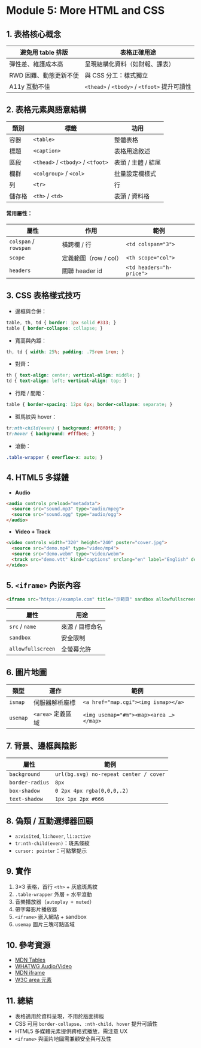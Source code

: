 # Module 5: More HTML and CSS

## 1. 表格核心概念
| 避免用 table 排版 | 表格正確用途 |
| --- | --- |
| 彈性差、維護成本高 | 呈現結構化資料（如財報、課表） |
| RWD 困難、動態更新不便 | 與 CSS 分工：樣式獨立 |
| A11y 互動不佳 | `<thead>` / `<tbody>` / `<tfoot>` 提升可讀性 |

## 2. 表格元素與語意結構
| 類別 | 標籤 | 功用 |
| --- | --- | --- |
| 容器 | `<table>` | 整體表格 |
| 標題 | `<caption>` | 表格用途敘述 |
| 區段 | `<thead>` / `<tbody>` / `<tfoot>` | 表頭 / 主體 / 結尾 |
| 欄群 | `<colgroup>` / `<col>` | 批量設定欄樣式 |
| 列 | `<tr>` | 行 |
| 儲存格 | `<th>` / `<td>` | 表頭 / 資料格 |

#### 常用屬性：
| 屬性 | 作用 | 範例 |
| --- | --- | --- |
| `colspan` / `rowspan` | 橫跨欄 / 行 | `<td colspan="3">` |
| `scope` | 定義範圍（row / col） | `<th scope="col">` |
| `headers` | 關聯 header id | `<td headers="h-price">` |

## 3. CSS 表格樣式技巧
- 邊框與合併：
```css
table, th, td { border: 1px solid #333; }
table { border-collapse: collapse; }
```
- 寬高與內距：
```css
th, td { width: 25%; padding: .75rem 1rem; }
```
- 對齊：
```css
th { text-align: center; vertical-align: middle; }
td { text-align: left; vertical-align: top; }
```
- 行距 / 間距：
```css
table { border-spacing: 12px 6px; border-collapse: separate; }
```
- 斑馬紋與 hover：
```css
tr:nth-child(even) { background: #f8f8f8; }
tr:hover { background: #fffbe6; }
```
- 滾動：
```css
.table-wrapper { overflow-x: auto; }
```

## 4. HTML5 多媒體
- **Audio**
```html
<audio controls preload="metadata">
  <source src="sound.mp3" type="audio/mpeg">
  <source src="sound.ogg" type="audio/ogg">
</audio>
```
- **Video + Track**
```html
<video controls width="320" height="240" poster="cover.jpg">
  <source src="demo.mp4" type="video/mp4">
  <source src="demo.webm" type="video/webm">
  <track src="demo.vtt" kind="captions" srclang="en" label="English" default>
</video>
```

## 5. `<iframe>` 內嵌內容
```html
<iframe src="https://example.com" title="示範頁" sandbox allowfullscreen></iframe>
```
| 屬性 | 用途 |
| --- | --- |
| `src` / `name` | 來源 / 目標命名 |
| `sandbox` | 安全限制 |
| `allowfullscreen` | 全螢幕允許 |

## 6. 圖片地圖
| 類型 | 運作 | 範例 |
| --- | --- | --- |
| `ismap` | 伺服器解析座標 | `<a href="map.cgi"><img ismap></a>` |
| `usemap` | `<area>` 定義區域 | `<img usemap="#m"><map><area …></map>` |

## 7. 背景、邊框與陰影
| 屬性 | 範例 |
| --- | --- |
| `background` | `url(bg.svg) no-repeat center / cover` |
| `border-radius` | `8px` |
| `box-shadow` | `0 2px 4px rgba(0,0,0,.2)` |
| `text-shadow` | `1px 1px 2px #666` |

## 8. 偽類 / 互動選擇器回顧
- `a:visited`, `li:hover`, `li:active`
- `tr:nth-child(even)`：斑馬條紋
- `cursor: pointer`：可點擊提示

## 9. 實作
1. 3×3 表格，首行 `<th>` + 灰底斑馬紋
2. `.table-wrapper` 外層 + 水平滾動
3. 音樂播放器（`autoplay + muted`）
4. 帶字幕影片播放器
5. `<iframe>` 嵌入網站 + sandbox
6. `usemap` 圖片三塊可點區域

## 10. 參考資源
- [MDN Tables](https://developer.mozilla.org/en-US/docs/Learn/HTML/Tables)
- [WHATWG Audio/Video](https://html.spec.whatwg.org/multipage/media.html)
- [MDN iframe](https://developer.mozilla.org/en-US/docs/Web/HTML/Element/iframe)
- [W3C area 元素](https://www.w3.org/wiki/HTML/Elements/area)

## 11. 總結
- 表格適用於資料呈現，不用於版面排版
- CSS 可用 `border-collapse`、`:nth-child`、`hover` 提升可讀性
- HTML5 多媒體元素提供跨格式播放，需注意 UX
- `<iframe>` 與圖片地圖需兼顧安全與可及性
